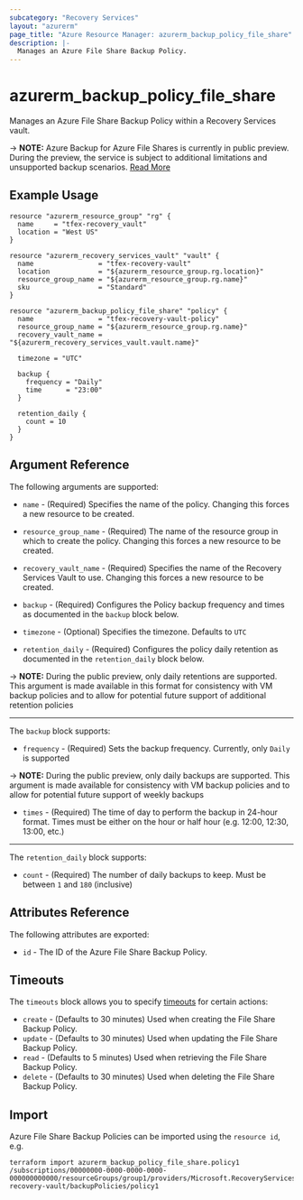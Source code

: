 ```yaml
---
subcategory: "Recovery Services"
layout: "azurerm"
page_title: "Azure Resource Manager: azurerm_backup_policy_file_share"
description: |-
  Manages an Azure File Share Backup Policy.
---
```


# azurerm_backup_policy_file_share

Manages an Azure File Share Backup Policy within a Recovery Services vault.

-> **NOTE:** Azure Backup for Azure File Shares is currently in public preview. During the preview, the service is subject to additional limitations and unsupported backup scenarios. [Read More](https://docs.microsoft.com/en-us/azure/backup/backup-azure-files#limitations-for-azure-file-share-backup-during-preview)

## Example Usage

```hcl
resource "azurerm_resource_group" "rg" {
  name     = "tfex-recovery_vault"
  location = "West US"
}

resource "azurerm_recovery_services_vault" "vault" {
  name                = "tfex-recovery-vault"
  location            = "${azurerm_resource_group.rg.location}"
  resource_group_name = "${azurerm_resource_group.rg.name}"
  sku                 = "Standard"
}

resource "azurerm_backup_policy_file_share" "policy" {
  name                = "tfex-recovery-vault-policy"
  resource_group_name = "${azurerm_resource_group.rg.name}"
  recovery_vault_name = "${azurerm_recovery_services_vault.vault.name}"

  timezone = "UTC"

  backup {
    frequency = "Daily"
    time      = "23:00"
  }

  retention_daily {
    count = 10
  }
}
```

## Argument Reference

The following arguments are supported:

* `name` - (Required) Specifies the name of the policy. Changing this forces a new resource to be created.

* `resource_group_name` - (Required) The name of the resource group in which to create the policy. Changing this forces a new resource to be created.

* `recovery_vault_name` - (Required) Specifies the name of the Recovery Services Vault to use. Changing this forces a new resource to be created.

* `backup` - (Required) Configures the Policy backup frequency and times as documented in the `backup` block below.

* `timezone` - (Optional) Specifies the timezone. Defaults to `UTC`

* `retention_daily` - (Required) Configures the policy daily retention as documented in the `retention_daily` block below.

-> **NOTE:** During the public preview, only daily retentions are supported. This argument is made available in this format for consistency with VM backup policies and to allow for potential future support of additional retention policies

---

The `backup` block supports:

* `frequency` - (Required) Sets the backup frequency. Currently, only `Daily` is supported

-> **NOTE:** During the public preview, only daily backups are supported. This argument is made available for consistency with VM backup policies and to allow for potential future support of weekly backups

* `times` - (Required) The time of day to perform the backup in 24-hour format. Times must be either on the hour or half hour (e.g. 12:00, 12:30, 13:00, etc.)

---

The `retention_daily` block supports:

* `count` - (Required) The number of daily backups to keep. Must be between `1` and `180` (inclusive)

## Attributes Reference

The following attributes are exported:

* `id` - The ID of the Azure File Share Backup Policy.

## Timeouts

The `timeouts` block allows you to specify [timeouts](https://www.terraform.io/docs/configuration/resources.html#timeouts) for certain actions:

* `create` - (Defaults to 30 minutes) Used when creating the File Share Backup Policy.
* `update` - (Defaults to 30 minutes) Used when updating the File Share Backup Policy.
* `read` - (Defaults to 5 minutes) Used when retrieving the File Share Backup Policy.
* `delete` - (Defaults to 30 minutes) Used when deleting the File Share Backup Policy.

## Import

Azure File Share Backup Policies can be imported using the `resource id`, e.g.

```shell
terraform import azurerm_backup_policy_file_share.policy1 /subscriptions/00000000-0000-0000-0000-000000000000/resourceGroups/group1/providers/Microsoft.RecoveryServices/vaults/example-recovery-vault/backupPolicies/policy1
```
